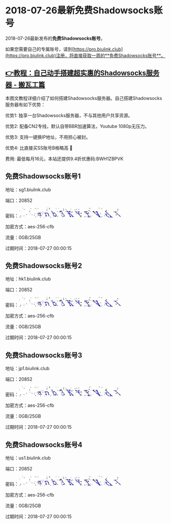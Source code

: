 # 2018-07-26最新**免费Shadowsocks账号**

2018-07-26最新发布的**免费Shadowsocks账号**。

如果您需要自己的专属账号，请到[https://pro.biulink.club](https://pro.biulink.club)注册，将直接获取一周的**免费Shadowsocks账号**。

## [👉教程：自己动手搭建超实惠的Shadowsocks服务器 - 搬瓦工篇](https://github.com/Biulink/ShadowsocksTutorials/blob/master/%E6%95%99%E6%82%A8%E8%87%AA%E5%B7%B1%E5%8A%A8%E6%89%8B%E6%90%AD%E5%BB%BA%E8%B6%85%E5%AE%9E%E6%83%A0%E7%9A%84Shadowsocks%E6%9C%8D%E5%8A%A1%E5%99%A8%20-%20%E6%90%AC%E7%93%A6%E5%B7%A5%E7%AF%87.md)
  
  本图文教程详细介绍了如何搭建Shadowsocks服务器。自己搭建Shadowsocks服务器有如下优势：

  优势1: 独享一台Shadowsocks服务器，不与其他用户共享资源。

  优势2: 配备CN2专线，默认自带BBR加速算法，Youtube 1080p无压力。

  优势3: 支持一键换IP地址，不用担心被封。

  优势4: 比直接买SS账号B格略高 🙂

  费用: 最低每月16元，本站还提供9.4折优惠码:BWH1ZBPVK  
## 免费Shadowsocks账号1

地址：sg1.biulink.club

端口：20852

密码：![免费Shadowsocks账号密码](../password/7614e2d7-ba5d-413c-8ef5-f57eb689a896.jpg)

加密方式：aes-256-cfb

流量：0GB/25GB

过期时间：2018-07-27 00:00:15

## 免费Shadowsocks账号2

地址：hk1.biulink.club

端口：20852

密码：![免费Shadowsocks账号密码](../password/7614e2d7-ba5d-413c-8ef5-f57eb689a896.jpg)

加密方式：aes-256-cfb

流量：0GB/25GB

过期时间：2018-07-27 00:00:15

## 免费Shadowsocks账号3

地址：jp1.biulink.club

端口：20852

密码：![免费Shadowsocks账号密码](../password/7614e2d7-ba5d-413c-8ef5-f57eb689a896.jpg)

加密方式：aes-256-cfb

流量：0GB/25GB

过期时间：2018-07-27 00:00:15

## 免费Shadowsocks账号4

地址：us1.biulink.club

端口：20852

密码：![免费Shadowsocks账号密码](../password/7614e2d7-ba5d-413c-8ef5-f57eb689a896.jpg)

加密方式：aes-256-cfb

流量：0GB/25GB

过期时间：2018-07-27 00:00:15

